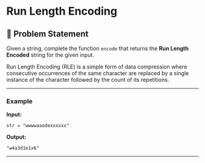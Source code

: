 # Run Length Encoding

## 📜 Problem Statement
Given a string, complete the function `encode` that returns the **Run Length Encoded** string for the given input.

Run Length Encoding (RLE) is a simple form of data compression where consecutive occurrences of the same character are replaced by a single instance of the character followed by the count of its repetitions.

---

### Example
**Input:**  
```
str = "wwwwaaadexxxxxx"
```
**Output:**  
```
"w4a3d1e1x6"
```

---
